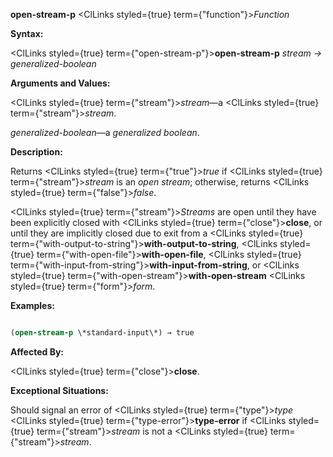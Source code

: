 **open-stream-p** <ClLinks styled={true} term={"function"}><i>Function</i></ClLinks> 



**Syntax:** 



<ClLinks styled={true} term={"open-stream-p"}><b>open-stream-p</b></ClLinks> *stream → generalized-boolean* 



**Arguments and Values:** 



<ClLinks styled={true} term={"stream"}><i>stream</i></ClLinks>—a <ClLinks styled={true} term={"stream"}><i>stream</i></ClLinks>. 



*generalized-boolean*—a *generalized boolean*. 



**Description:** 



Returns <ClLinks styled={true} term={"true"}><i>true</i></ClLinks> if <ClLinks styled={true} term={"stream"}><i>stream</i></ClLinks> is an *open stream*; otherwise, returns <ClLinks styled={true} term={"false"}><i>false</i></ClLinks>. 







 



 



<ClLinks styled={true} term={"stream"}><i>Streams</i></ClLinks> are open until they have been explicitly closed with <ClLinks styled={true} term={"close"}><b>close</b></ClLinks>, or until they are implicitly closed due to exit from a <ClLinks styled={true} term={"with-output-to-string"}><b>with-output-to-string</b></ClLinks>, <ClLinks styled={true} term={"with-open-file"}><b>with-open-file</b></ClLinks>, <ClLinks styled={true} term={"with-input-from-string"}><b>with-input-from-string</b></ClLinks>, or <ClLinks styled={true} term={"with-open-stream"}><b>with-open-stream</b></ClLinks> <ClLinks styled={true} term={"form"}><i>form</i></ClLinks>. 



**Examples:**
```lisp

(open-stream-p \*standard-input\*) → true 

```
**Affected By:** 



<ClLinks styled={true} term={"close"}><b>close</b></ClLinks>. 



**Exceptional Situations:** 



Should signal an error of <ClLinks styled={true} term={"type"}><i>type</i></ClLinks> <ClLinks styled={true} term={"type-error"}><b>type-error</b></ClLinks> if <ClLinks styled={true} term={"stream"}><i>stream</i></ClLinks> is not a <ClLinks styled={true} term={"stream"}><i>stream</i></ClLinks>. 



